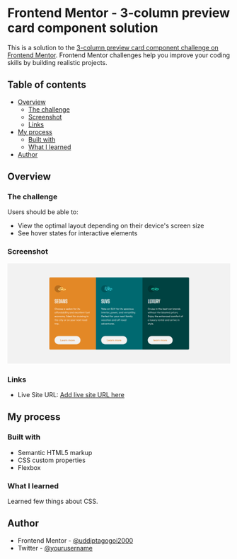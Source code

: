 # Frontend Mentor - 3-column preview card component solution

This is a solution to the [3-column preview card component challenge on Frontend Mentor](https://www.frontendmentor.io/challenges/3column-preview-card-component-pH92eAR2-). Frontend Mentor challenges help you improve your coding skills by building realistic projects. 

## Table of contents

- [Overview](#overview)
  - [The challenge](#the-challenge)
  - [Screenshot](#screenshot)
  - [Links](#links)
- [My process](#my-process)
  - [Built with](#built-with)
  - [What I learned](#what-i-learned)
- [Author](#author)


## Overview

### The challenge

Users should be able to:

- View the optimal layout depending on their device's screen size
- See hover states for interactive elements

### Screenshot

![](./screenshots/screenshot.png)

### Links

- Live Site URL: [Add live site URL here](https://uddiptagogoi2000.github.io/3-column-preview-card-component-challenge/)

## My process

### Built with

- Semantic HTML5 markup
- CSS custom properties
- Flexbox

### What I learned

Learned few things about CSS.

## Author

- Frontend Mentor - [@uddiptagogoi2000](https://www.frontendmentor.io/profile/uddiptagogoi2000)
- Twitter - [@yourusername](https://www.twitter.com/UddiptaGogoi5)